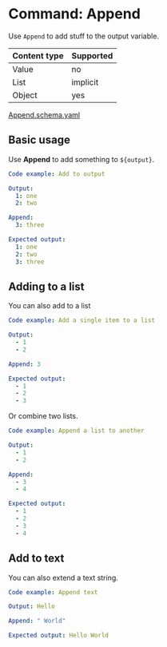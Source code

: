 # Command: Append

Use `Append` to add stuff to the output variable.

| Content type | Supported |
|--------------|-----------|
| Value        | no        |
| List         | implicit  |
| Object       | yes       |

[Append.schema.yaml](Append.schema.yaml)

## Basic usage

Use **Append** to add something to `${output}`.

```yaml instacli
Code example: Add to output

Output:
  1: one
  2: two

Append:
  3: three

Expected output:
  1: one
  2: two
  3: three
```

## Adding to a list

You can also add to a list

```yaml instacli
Code example: Add a single item to a list

Output:
  - 1
  - 2

Append: 3

Expected output:
  - 1
  - 2
  - 3
```

Or combine two lists.

```yaml instacli
Code example: Append a list to another

Output:
  - 1
  - 2

Append:
  - 3
  - 4

Expected output:
  - 1
  - 2
  - 3
  - 4
```

## Add to text

You can also extend a text string.

```yaml instacli
Code example: Append text

Output: Hello

Append: " World"

Expected output: Hello World
```
